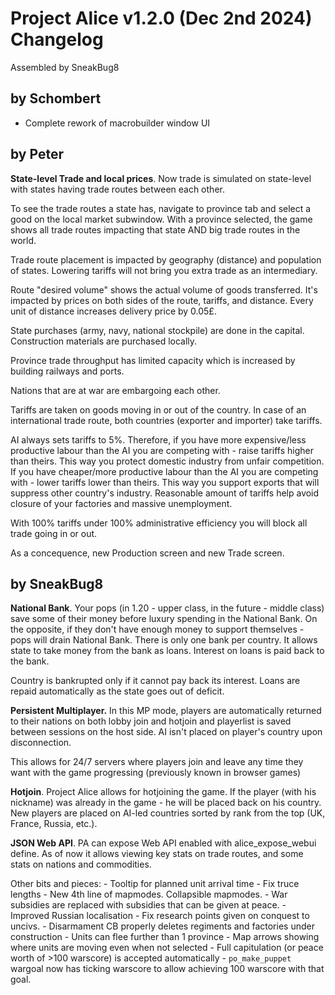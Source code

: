 # Project Alice v1.2.0 (Dec 2nd 2024) Changelog
Assembled by SneakBug8

## by Schombert

  - Complete rework of macrobuilder window UI

## by Peter

**State-level Trade and local prices**. Now trade is simulated on state-level with states having trade routes between each other.

To see the trade routes a state has, navigate to province tab and select a good on the local market subwindow. With a province selected, the game shows all trade routes impacting that state AND big trade routes in the world.

Trade route placement is impacted by geography (distance) and population of states. Lowering tariffs will not bring you extra trade as an intermediary.

Route "desired volume" shows the actual volume of goods transferred. It's impacted by prices on both sides of the route, tariffs, and distance. Every unit of distance increases delivery price by 0.05£.

State purchases (army, navy, national stockpile) are done in the capital. Construction materials are purchased locally.

Province trade throughput has limited capacity which is increased by building railways and ports.

Nations that are at war are embargoing each other.

Tariffs are taken on goods moving in or out of the country. In case of an international trade route, both countries (exporter and importer) take tariffs.

AI always sets tariffs to 5%. Therefore, if you have more expensive/less productive labour than the AI you are competing with - raise tariffs higher than theirs. This way you protect domestic industry from unfair competition. If you have cheaper/more productive labour than the AI you are competing with - lower tariffs lower than theirs. This way you support exports that will suppress other country's industry. Reasonable amount of tariffs help avoid closure of your factories and massive unemployment.

With 100% tariffs under 100% administrative efficiency you will block all trade going in or out.

As a concequence, new Production screen and new Trade screen.

## by SneakBug8

**National Bank**. Your pops (in 1.20 - upper class, in the future - middle class) save some of their money before luxury spending in the National Bank. On the opposite, if they don't have enough money to support themselves - pops will drain National Bank. There is only one bank per country. It allows state to take money from the bank as loans. Interest on loans is paid back to the bank.

Country is bankrupted only if it cannot pay back its interest. Loans are repaid automatically as the state goes out of deficit.

**Persistent Multiplayer.** In this MP mode, players are automatically returned to their nations on both lobby join and hotjoin and playerlist is saved between sessions on the host side. AI isn't placed on player's country upon disconnection.

This allows for 24/7 servers where players join and leave any time they want with the game progressing (previously known in browser games)

**Hotjoin**. Project Alice allows for hotjoining the game. If the player (with his nickname) was already in the game - he will be placed back on his country. New players are placed on AI-led countries sorted by rank from the top (UK, France, Russia, etc.).

**JSON Web API**. PA can expose Web API enabled with alice_expose_webui define. As of now it allows viewing key stats on trade routes, and some stats on nations and commodities.

Other bits and pieces:
    - Tooltip for planned unit arrival time
    - Fix truce lengths
    - New 4th line of mapmodes. Collapsible mapmodes.
    - War subsidies are replaced with subsidies that can be given at peace.
    - Improved Russian localisation
    - Fix research points given on conquest to uncivs.
    - Disarmament CB properly deletes regiments and factories under construction
    - Units can flee further than 1 province
    - Map arrows showing where units are moving even when not selected
    - Full capitulation (or peace worth of >100 warscore) is accepted automatically
    - `po_make_puppet` wargoal now has ticking warscore to allow achieving 100 warscore with that goal.

